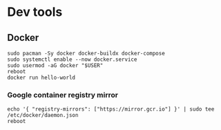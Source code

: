 # Dev tools

## Docker

```shell
sudo pacman -Sy docker docker-buildx docker-compose
sudo systemctl enable --now docker.service
sudo usermod -aG docker "$USER"
reboot
docker run hello-world
```

### Google container registry mirror

```shell
echo '{ "registry-mirrors": ["https://mirror.gcr.io"] }' | sudo tee /etc/docker/daemon.json
reboot
```